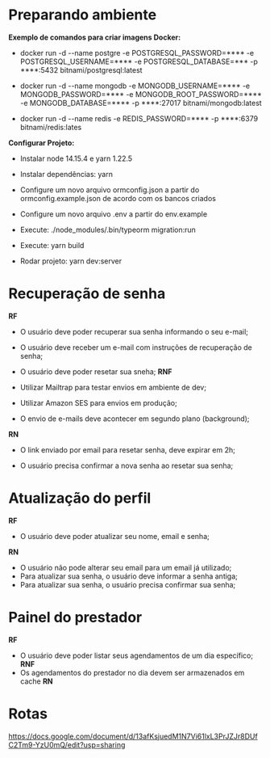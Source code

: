 # Preparando ambiente

**Exemplo de comandos para criar imagens Docker:**

- docker run -d --name postgre -e POSTGRESQL_PASSWORD=**** -e POSTGRESQL_USERNAME=**** -e POSTGRESQL_DATABASE=*** -p ****:5432 bitnami/postgresql:latest

- docker run -d --name mongodb -e MONGODB_USERNAME=**** -e MONGODB_PASSWORD=**** -e MONGODB_ROOT_PASSWORD=**** -e MONGODB_DATABASE=**** -p ****:27017 bitnami/mongodb:latest

- docker run -d --name redis -e REDIS_PASSWORD=**** -p ****:6379 bitnami/redis:lates


**Configurar Projeto:**
 - Instalar node 14.15.4 e yarn 1.22.5
 
 - Instalar dependências: yarn

 - Configure um novo arquivo ormconfig.json a partir do ormconfig.example.json de acordo com os bancos criados

 - Configure um novo arquivo .env a partir do env.example
	
 - Execute: ./node_modules/.bin/typeorm migration:run

 - Execute: yarn build
	
 - Rodar projeto: yarn dev:server

# Recuperação de senha
**RF**
 - O usuário deve poder recuperar sua senha informando o seu e-mail;

 - O usuário deve receber um e-mail com instruções de recuperação de senha;

 - O usuário deve poder resetar sua sneha;
**RNF**

- Utilizar Mailtrap para testar envios em ambiente de dev;

- Utilizar Amazon SES para envios em produção;

- O envio de e-mails deve acontecer em segundo plano (background);

**RN**
- O link enviado por email para resetar senha, deve expirar em 2h;

- O usuário precisa confirmar a nova senha ao resetar sua senha;

# Atualização do perfil
**RF**

- O usuário deve poder atualizar seu nome, email e senha;

**RN**
- O usuário não pode alterar seu email para um email já utilizado;
- Para atualizar sua senha, o usuário deve informar a senha antiga;
- Para atualizar sua senha, o usuário precisa confirmar sua senha;

# Painel do prestador

**RF**
- O usuário deve poder listar seus agendamentos de um dia específico;
**RNF**
- Os agendamentos do prestador no dia devem ser armazenados em cache
**RN**

# Rotas
https://docs.google.com/document/d/13afKsjuedM1N7Vi61lxL3PrJZJr8DUfC2Tm9-YzU0mQ/edit?usp=sharing
